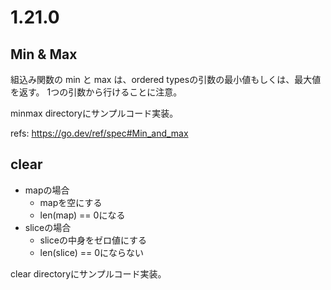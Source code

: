 # 1.21.0

## Min & Max

組込み関数の min と max は、ordered typesの引数の最小値もしくは、最大値を返す。
1つの引数から行けることに注意。

minmax directoryにサンプルコード実装。

refs: https://go.dev/ref/spec#Min_and_max

## clear

- mapの場合
  - mapを空にする
  - len(map) == 0になる
- sliceの場合
  - sliceの中身をゼロ値にする
  - len(slice) == 0にならない

clear directoryにサンプルコード実装。